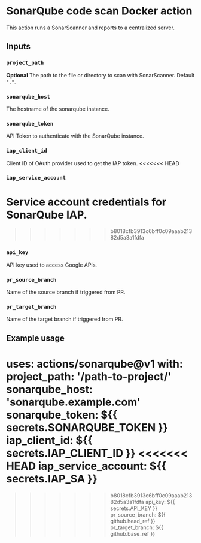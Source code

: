 # SonarQube code scan Docker action

This action runs a SonarScanner and reports to a centralized server.

## Inputs

### `project_path`

**Optional** The path to the file or directory to scan with SonarScanner. Default `"."`.

### `sonarqube_host`

The hostname of the sonarqube instance.

### `sonarqube_token`

API Token to authenticate with the SonarQube instance.

### `iap_client_id`

Client ID of OAuth provider used to get the IAP token.
<<<<<<< HEAD

### `iap_service_account`
  
Service account credentials for SonarQube IAP.
=======
>>>>>>> b8018cfb3913c6bff0c09aaab21382d5a3a1fdfa

### `api_key`

API key used to access Google APIs.

### `pr_source_branch`
Name of the source branch if triggered from PR.

### `pr_target_branch`
Name of the target branch if triggered from PR.

## Example usage

uses: actions/sonarqube@v1
with:
  project_path: '/path-to-project/'
  sonarqube_host: 'sonarqube.example.com'
  sonarqube_token: ${{ secrets.SONARQUBE_TOKEN }}
  iap_client_id: ${{ secrets.IAP_CLIENT_ID }}
<<<<<<< HEAD
  iap_service_account: ${{ secrets.IAP_SA }}
=======
>>>>>>> b8018cfb3913c6bff0c09aaab21382d5a3a1fdfa
  api_key: ${{ secrets.API_KEY }}
  pr_source_branch: ${{ github.head_ref }}
  pr_target_branch: ${{ github.base_ref }}